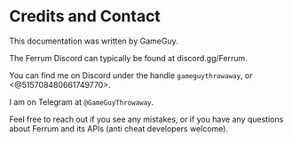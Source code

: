# Credits and Contact

This documentation was written by GameGuy.

The Ferrum Discord can typically be found at discord.gg/Ferrum.

You can find me on Discord under the handle `gameguythrowaway`, or <@515708480661749770>.

I am on Telegram at `@GameGuyThrowaway`.

Feel free to reach out if you see any mistakes, or if you have any questions about Ferrum and its APIs (anti cheat
developers welcome).